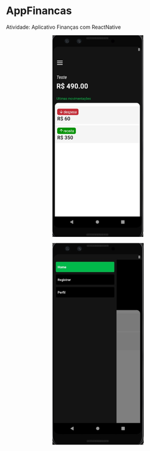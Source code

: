 # AppFinancas
Atividade: Aplicativo Finanças com ReactNative

<p align="center"><img width="250" height="550" src="./toReadMe/conta.jpg"></p>

<p align="center"><img width="250" height="550" src="./toReadMe/home.jpg"></p>
